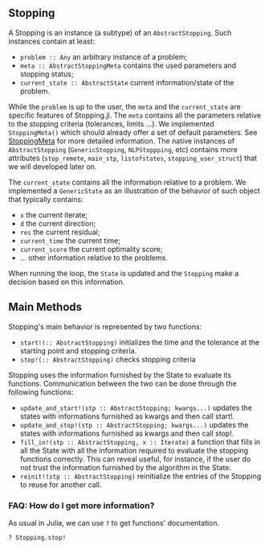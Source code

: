 ## Stopping

A Stopping is an instance (a subtype) of an `AbstractStopping`. Such instances contain at least:
-  `problem :: Any` an arbitrary instance of a problem;
-  `meta :: AbstractStoppingMeta` contains the used parameters and stopping status;
-  `current_state :: AbstractState` current information/state of the problem.

While the `problem` is up to the user, the `meta` and the `current_state` are specific features of Stopping.jl.
The `meta` contains all the parameters relative to the stopping criteria (tolerances, limits ...). We implemented
`StoppingMeta()` which should already offer a set of default parameters. See [StoppingMeta](https://github.com/vepiteski/Stopping.jl/blob/master/src/Stopping/StoppingMetamod.jl) for more detailed information. The native instances of `AbstractStopping` (`GenericStopping`, `NLPStoppping`, etc) contains more attributes (`stop_remote`, `main_stp`, `listofstates`, `stopping_user_struct`) that we will developed later on.

The `current_state` contains all the information relative to a problem. We implemented a `GenericState` as an
illustration of the behavior of such object that typically contains:
- `x` the current iterate;
- `d` the current direction;
- `res` the current residual;
- `current_time` the current time;
- `current_score` the current optimality score;
- ... other information relative to the problems.

When running the loop, the `State` is updated and the `Stopping` make a decision based on this information.

## Main Methods

Stopping's main behavior is represented by two functions:
* `start!(:: AbstractStopping)` initializes the time and the tolerance at the starting point and stopping criteria.
* `stop!(:: AbstractStopping)` checks stopping criteria

Stopping uses the information furnished by the State to evaluate its functions. Communication between the two can be done through the following functions:
* `update_and_start!(stp :: AbstractStopping; kwargs...)` updates the states with informations furnished as kwargs and then call start!.
* `update_and_stop!(stp :: AbstractStopping; kwargs...)` updates the states with informations furnished as kwargs and then call stop!.
* `fill_in!(stp :: AbstractStopping, x :: Iterate)` a function that fills in all the State with all the information required to evaluate the stopping functions correctly. This can reveal useful, for instance, if the user do not trust the information furnished by the algorithm in the State.
* `reinit!(stp :: AbstractStopping)` reinitialize the entries of the Stopping to reuse for another call.

### FAQ: How do I get more information?
As usual in Julia, we can use `?` to get functions' documentation.
```julia
? Stopping.stop!
```
